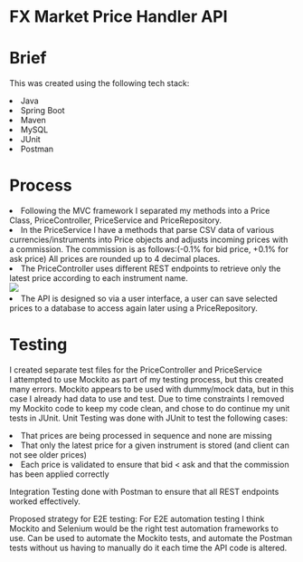 # FX Market Price Handler API
# Brief


This was created using the following tech stack:
<li>Java
  <li>Spring Boot
    <li>Maven
      <li>MySQL
        <li>JUnit
          <li>Postman

            
# Process
 <li> Following the MVC framework I separated my methods into a Price Class, PriceController, PriceService and PriceRepository. 
   <li>In the PriceService I have a methods that parse CSV data of various currencies/instruments into Price objects and adjusts incoming prices with a commission. The commission is as follows:(-0.1% for bid price, +0.1% for ask price) All prices are rounded up to 4 decimal places.
<li>The PriceController uses different REST endpoints to retrieve only the latest price according to each instrument name.
<br>
  <img src="https://user-images.githubusercontent.com/37534696/172996666-3ee29d3f-a565-4c82-a581-f9f23c58a85b.png"/>
  <br>
<li>The API is designed so via a user interface, a user can save selected prices to a database to access again later using a PriceRepository.
  
  # Testing
  I created separate test files for the PriceController and PriceService
  <br>
  I attempted to use Mockito as part of my testing process, but this created many errors. Mockito appears to be used with dummy/mock data, but in this case I already had data to use and test. Due to time constraints I removed my Mockito code to keep my code clean, and chose to do continue my unit tests in JUnit. Unit Testing was done with JUnit to test the following cases:
 <li> That prices are being processed in sequence and none are missing
 <li> That only the latest price for a given instrument is stored (and client can not see older prices)
  <li> Each price is validated to ensure that bid < ask and that the commission has been applied correctly
    
 Integration Testing done with Postman to ensure that all REST endpoints worked effectively.
                                                                                                              
 Proposed strategy for E2E testing:
 For E2E automation testing I think Mockito and Selenium would be the right test automation frameworks to use. Can be used to automate the Mockito tests, and automate the Postman tests without us having to manually do it each time the API code is altered.
                                                       
 
                                                       
 

